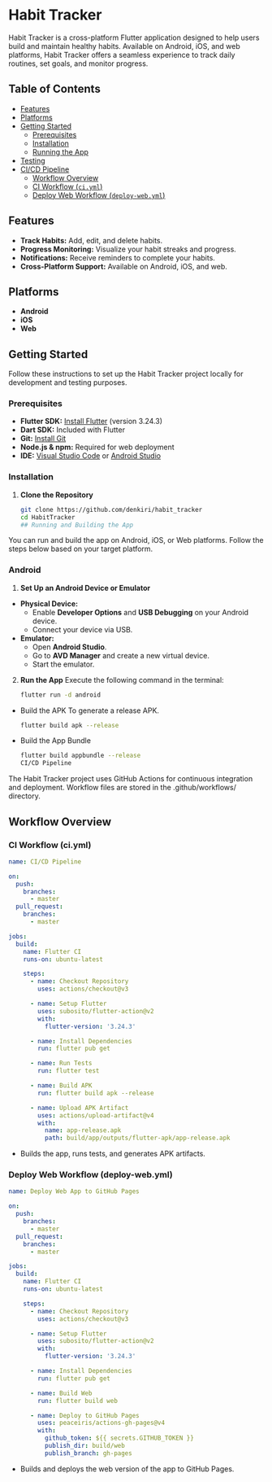 # Habit Tracker

Habit Tracker is a cross-platform Flutter application designed to help users build and maintain healthy habits. Available on Android, iOS, and web platforms, Habit Tracker offers a seamless experience to track daily routines, set goals, and monitor progress.

## Table of Contents

- [Features](#features)
- [Platforms](#platforms)
- [Getting Started](#getting-started)
    - [Prerequisites](#prerequisites)
    - [Installation](#installation)
    - [Running the App](#running-the-app)
- [Testing](#testing)
- [CI/CD Pipeline](#cicd-pipeline)
    - [Workflow Overview](#workflow-overview)
    - [CI Workflow (`ci.yml`)](#ci-workflow-ciyml)
    - [Deploy Web Workflow (`deploy-web.yml`)](#deploy-web-workflow-deploy-webyml)

## Features

- **Track Habits:** Add, edit, and delete habits.
- **Progress Monitoring:** Visualize your habit streaks and progress.
- **Notifications:** Receive reminders to complete your habits.
- **Cross-Platform Support:** Available on Android, iOS, and web.

## Platforms

- **Android**
- **iOS**
- **Web**

## Getting Started

Follow these instructions to set up the Habit Tracker project locally for development and testing purposes.

### Prerequisites

- **Flutter SDK:** [Install Flutter](https://flutter.dev/docs/get-started/install) (version 3.24.3)
- **Dart SDK:** Included with Flutter
- **Git:** [Install Git](https://git-scm.com/downloads)
- **Node.js & npm:** Required for web deployment
- **IDE:** [Visual Studio Code](https://code.visualstudio.com/) or [Android Studio](https://developer.android.com/studio)

### Installation

1. **Clone the Repository**

   ```bash
   git clone https://github.com/denkiri/habit_tracker
   cd HabitTracker
   ## Running and Building the App

You can run and build the app on Android, iOS, or Web platforms. Follow the steps below based on your target platform.

### Android

1. **Set Up an Android Device or Emulator**
  - **Physical Device:**
    - Enable **Developer Options** and **USB Debugging** on your Android device.
    - Connect your device via USB.
  - **Emulator:**
    - Open **Android Studio**.
    - Go to **AVD Manager** and create a new virtual device.
    - Start the emulator.

2. **Run the App**
   Execute the following command in the terminal:
   ```bash
   flutter run -d android
- Build the APK To generate a release APK.
    ```bash
  flutter build apk --release
- Build the App Bundle
   ```bash
  flutter build appbundle --release
  CI/CD Pipeline
The Habit Tracker project uses GitHub Actions for continuous integration and deployment. Workflow files are stored in the .github/workflows/ directory.

## Workflow Overview
### CI Workflow (ci.yml)
```yaml
name: CI/CD Pipeline

on:
  push:
    branches:
      - master
  pull_request:
    branches:
      - master

jobs:
  build:
    name: Flutter CI
    runs-on: ubuntu-latest

    steps:
      - name: Checkout Repository
        uses: actions/checkout@v3

      - name: Setup Flutter
        uses: subosito/flutter-action@v2
        with:
          flutter-version: '3.24.3'

      - name: Install Dependencies
        run: flutter pub get

      - name: Run Tests
        run: flutter test

      - name: Build APK
        run: flutter build apk --release

      - name: Upload APK Artifact
        uses: actions/upload-artifact@v4
        with:
          name: app-release.apk
          path: build/app/outputs/flutter-apk/app-release.apk
```
- Builds the app, runs tests, and generates APK artifacts.
### Deploy Web Workflow (deploy-web.yml)
```yaml
name: Deploy Web App to GitHub Pages

on:
  push:
    branches:
      - master
  pull_request:
    branches:
      - master

jobs:
  build:
    name: Flutter CI
    runs-on: ubuntu-latest

    steps:
      - name: Checkout Repository
        uses: actions/checkout@v3

      - name: Setup Flutter
        uses: subosito/flutter-action@v2
        with:
          flutter-version: '3.24.3'

      - name: Install Dependencies
        run: flutter pub get

      - name: Build Web
        run: flutter build web

      - name: Deploy to GitHub Pages
        uses: peaceiris/actions-gh-pages@v4
        with:
          github_token: ${{ secrets.GITHUB_TOKEN }}
          publish_dir: build/web
          publish_branch: gh-pages
```
- Builds and deploys the web version of the app to GitHub Pages.



   
   


